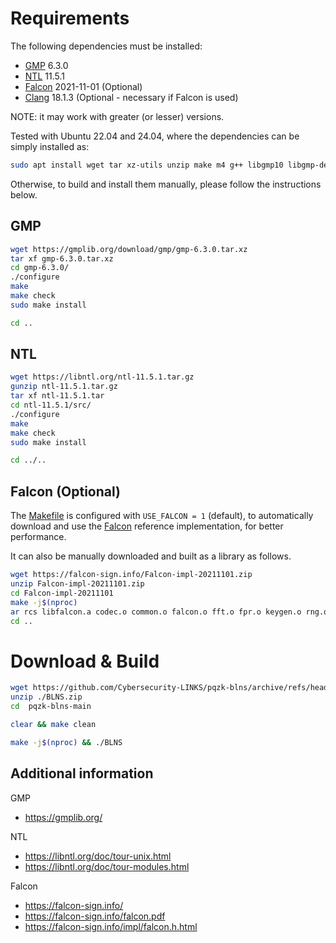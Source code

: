 # Requirements
The following dependencies must be installed:
- [GMP](https://gmplib.org/) 6.3.0
- [NTL](https://libntl.org/) 11.5.1
- [Falcon](https://falcon-sign.info/) 2021-11-01 (Optional)
- [Clang](https://clang.llvm.org/) 18.1.3 (Optional - necessary if Falcon is used)

NOTE: it may work with greater (or lesser) versions.

Tested with Ubuntu 22.04 and 24.04, where the dependencies can be simply installed as:
```sh
sudo apt install wget tar xz-utils unzip make m4 g++ libgmp10 libgmp-dev libntl44 libntl-dev clang
```
Otherwise, to build and install them manually, please follow the instructions below.

## GMP
```sh
wget https://gmplib.org/download/gmp/gmp-6.3.0.tar.xz
tar xf gmp-6.3.0.tar.xz
cd gmp-6.3.0/
./configure
make
make check
sudo make install

cd ..
```

## NTL
```sh
wget https://libntl.org/ntl-11.5.1.tar.gz
gunzip ntl-11.5.1.tar.gz 
tar xf ntl-11.5.1.tar 
cd ntl-11.5.1/src/
./configure
make
make check
sudo make install

cd ../..
```

## Falcon (Optional)
The [Makefile](../Makefile) is configured with ```USE_FALCON = 1``` (default), 
to automatically download and use the [Falcon](https://falcon-sign.info/) reference implementation, for better performance.

It can also be manually downloaded and built as a library as follows.
```sh
wget https://falcon-sign.info/Falcon-impl-20211101.zip
unzip Falcon-impl-20211101.zip
cd Falcon-impl-20211101
make -j$(nproc)
ar rcs libfalcon.a codec.o common.o falcon.o fft.o fpr.o keygen.o rng.o shake.o sign.o vrfy.o
cd ..
```

# Download & Build
```sh
wget https://github.com/Cybersecurity-LINKS/pqzk-blns/archive/refs/heads/main.zip -O ./BLNS.zip
unzip ./BLNS.zip
cd  pqzk-blns-main

clear && make clean

make -j$(nproc) && ./BLNS
```

## Additional information
GMP
- https://gmplib.org/

NTL
- https://libntl.org/doc/tour-unix.html
- https://libntl.org/doc/tour-modules.html

Falcon
- https://falcon-sign.info/
- https://falcon-sign.info/falcon.pdf
- https://falcon-sign.info/impl/falcon.h.html